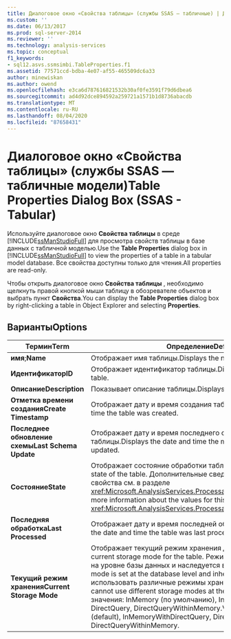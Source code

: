 ```yaml
---
title: Диалоговое окно «Свойства таблицы» (службы SSAS — табличные) | Документация Майкрософт
ms.custom: ''
ms.date: 06/13/2017
ms.prod: sql-server-2014
ms.reviewer: ''
ms.technology: analysis-services
ms.topic: conceptual
f1_keywords:
- sql12.asvs.ssmsimbi.TableProperties.f1
ms.assetid: 77571ccd-bdba-4e07-af55-465509dc6a33
author: minewiskan
ms.author: owend
ms.openlocfilehash: e3ca6d787616821532b30af0fe3591f79d6dbea6
ms.sourcegitcommit: ad4d92dce894592a259721a1571b1d8736abacdb
ms.translationtype: MT
ms.contentlocale: ru-RU
ms.lasthandoff: 08/04/2020
ms.locfileid: "87658431"
---
```

# <a name="table-properties-dialog-box-ssas---tabular"></a><span data-ttu-id="ef120-102">Диалоговое окно «Свойства таблицы» (службы SSAS — табличные модели)</span><span class="sxs-lookup"><span data-stu-id="ef120-102">Table Properties Dialog Box (SSAS - Tabular)</span></span>
  <span data-ttu-id="ef120-103">Используйте диалоговое окно **Свойства таблицы** в среде [!INCLUDE[ssManStudioFull](../includes/ssmanstudiofull-md.md)] для просмотра свойств таблицы в базе данных с табличной моделью.</span><span class="sxs-lookup"><span data-stu-id="ef120-103">Use the **Table Properties** dialog box in [!INCLUDE[ssManStudioFull](../includes/ssmanstudiofull-md.md)] to view the properties of a table in a tabular model database.</span></span> <span data-ttu-id="ef120-104">Все свойства доступны только для чтения.</span><span class="sxs-lookup"><span data-stu-id="ef120-104">All properties are read-only.</span></span>  
  
 <span data-ttu-id="ef120-105">Чтобы открыть диалоговое окно **Свойства таблицы** , необходимо щелкнуть правой кнопкой мыши таблицу в обозревателе объектов и выбрать пункт **Свойства**.</span><span class="sxs-lookup"><span data-stu-id="ef120-105">You can display the **Table Properties** dialog box by right-clicking a table in Object Explorer and selecting **Properties**.</span></span>  
  
## <a name="options"></a><span data-ttu-id="ef120-106">Варианты</span><span class="sxs-lookup"><span data-stu-id="ef120-106">Options</span></span>  
  
|<span data-ttu-id="ef120-107">Термин</span><span class="sxs-lookup"><span data-stu-id="ef120-107">Term</span></span>|<span data-ttu-id="ef120-108">Определение</span><span class="sxs-lookup"><span data-stu-id="ef120-108">Definition</span></span>|  
|----------|----------------|  
|<span data-ttu-id="ef120-109">**имя**;</span><span class="sxs-lookup"><span data-stu-id="ef120-109">**Name**</span></span>|<span data-ttu-id="ef120-110">Отображает имя таблицы.</span><span class="sxs-lookup"><span data-stu-id="ef120-110">Displays the name of the table.</span></span>|  
|<span data-ttu-id="ef120-111">**Идентификатор**</span><span class="sxs-lookup"><span data-stu-id="ef120-111">**ID**</span></span>|<span data-ttu-id="ef120-112">Отображает идентификатор таблицы.</span><span class="sxs-lookup"><span data-stu-id="ef120-112">Displays the identifier of the table.</span></span>|  
|<span data-ttu-id="ef120-113">**Описание**</span><span class="sxs-lookup"><span data-stu-id="ef120-113">**Description**</span></span>|<span data-ttu-id="ef120-114">Показывает описание таблицы.</span><span class="sxs-lookup"><span data-stu-id="ef120-114">Displays the description of the table.</span></span>|  
|<span data-ttu-id="ef120-115">**Отметка времени создания**</span><span class="sxs-lookup"><span data-stu-id="ef120-115">**Create Timestamp**</span></span>|<span data-ttu-id="ef120-116">Отображает дату и время создания таблицы.</span><span class="sxs-lookup"><span data-stu-id="ef120-116">Displays the date and time the table was created.</span></span>|  
|<span data-ttu-id="ef120-117">**Последнее обновление схемы**</span><span class="sxs-lookup"><span data-stu-id="ef120-117">**Last Schema Update**</span></span>|<span data-ttu-id="ef120-118">Отображает дату и время последнего обновления метаданных таблицы.</span><span class="sxs-lookup"><span data-stu-id="ef120-118">Displays the date and time the metadata for the table was last updated.</span></span>|  
|<span data-ttu-id="ef120-119">**Состояние**</span><span class="sxs-lookup"><span data-stu-id="ef120-119">**State**</span></span>|<span data-ttu-id="ef120-120">Отображает состояние обработки таблицы.</span><span class="sxs-lookup"><span data-stu-id="ef120-120">Displays the processing state of the table.</span></span> <span data-ttu-id="ef120-121">Дополнительные сведения о значениях этого свойства см. в разделе <xref:Microsoft.AnalysisServices.ProcessableMajorObject.State%2A>.</span><span class="sxs-lookup"><span data-stu-id="ef120-121">For more information about the values for this property, see <xref:Microsoft.AnalysisServices.ProcessableMajorObject.State%2A>.</span></span>|  
|<span data-ttu-id="ef120-122">**Последняя обработка**</span><span class="sxs-lookup"><span data-stu-id="ef120-122">**Last Processed**</span></span>|<span data-ttu-id="ef120-123">Отображает дату и время последней обработки таблицы.</span><span class="sxs-lookup"><span data-stu-id="ef120-123">Displays the date and time the table was last processed.</span></span>|  
|<span data-ttu-id="ef120-124">**Текущий режим хранения**</span><span class="sxs-lookup"><span data-stu-id="ef120-124">**Current Storage Mode**</span></span>|<span data-ttu-id="ef120-125">Отображает текущий режим хранения для таблицы.</span><span class="sxs-lookup"><span data-stu-id="ef120-125">Displays the current storage mode for the table.</span></span> <span data-ttu-id="ef120-126">Режим хранения устанавливается на уровне базы данных и наследуется всеми таблицами.</span><span class="sxs-lookup"><span data-stu-id="ef120-126">Storage mode is set at the database level and inherited by all tables.</span></span> <span data-ttu-id="ef120-127">Нельзя использовать различные режимы хранения на уровне таблицы.</span><span class="sxs-lookup"><span data-stu-id="ef120-127">You cannot use different storage modes at the table level.</span></span> <span data-ttu-id="ef120-128">Допустимые значения: InMemory (по умолчанию), InMemoryWithDirectQuery, DirectQuery, DirectQueryWithinMemory.</span><span class="sxs-lookup"><span data-stu-id="ef120-128">Valid values are InMemory (default), InMemoryWithDirectQuery, DirectQuery, DirectQueryWithinMemory.</span></span>|  
  
  
